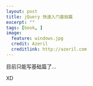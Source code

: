 ```yaml
---
layout: post
title: jQuery 快速入门基础篇
excerpt: ""
tags: [book, ]
image:
  feature: windows.jpg
  credit: Azeril
  creditlink: http://azeril.com
---
```



目前只能写基础篇了...

XD 

